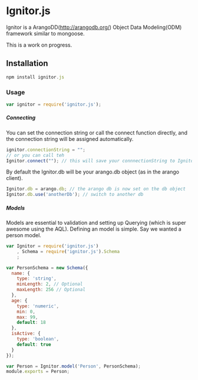 Ignitor.js
==========

Ignitor is a ArangoDD(http://arangodb.org/) Object Data Modeling(ODM) framework similar to mongoose.

This is a work on progress.

## Installation
```js
npm install ignitor.js
```

### Usage
```js
var ignitor = require('ignitor.js');
```
##### Connecting
You can set the connection string or call the connect function directly, and the connection string will be assigned automatically.

```js
ignitor.connectionString = "";
// or you can call teh
Ignitor.connect(""); // this will save your connnectionString to Ignitor.connectionString
```
By default the Ignitor.db will be your arango.db object (as in the arango client).
```js
Ignitor.db = arango.db; // the arango db is now set on the db object
Ignitor.db.use('anotherDb'); // switch to another db
```

##### Models
Models are essential to validation and setting up Querying (which is super awesome using the AQL).  Defining an model is simple.  Say we wanted a person model.

```js
var Ignitor = require('ignitor.js')
    , Schema = require('ignitor.js').Schema
    ;

var PersonSchema = new Schema({
  name: {
    type: 'string',
    minLength: 2, // Optional
    maxLength: 256 // Optional
  },
  age: {
    type: 'numeric',
    min: 0,
    max: 99,
    default: 18
  },
  isActive: {
    type: 'boolean',
    default: true
  }
});

var Person = Ignitor.model('Person', PersonSchema);
module.exports = Person;


```
